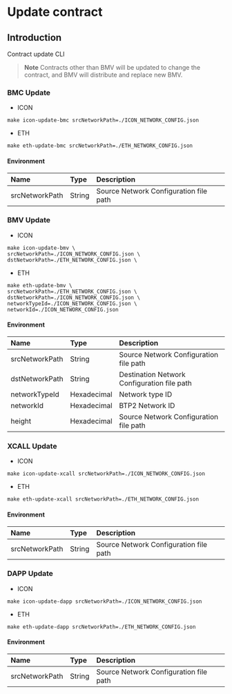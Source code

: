 # Update contract

## Introduction
Contract update CLI
> **Note**
> Contracts other than BMV will be updated to change the contract, 
> and BMV will distribute and replace new BMV.

### BMC Update
* ICON

```
make icon-update-bmc srcNetworkPath=./ICON_NETWORK_CONFIG.json
```

* ETH

```
make eth-update-bmc srcNetworkPath=./ETH_NETWORK_CONFIG.json
```

#### Environment

| Name           | Type   | Description                            |
|:---------------|:-------|:---------------------------------------|
| srcNetworkPath | String | Source Network Configuration file path |

### BMV Update

* ICON

```
make icon-update-bmv \
srcNetworkPath=./ICON_NETWORK_CONFIG.json \
dstNetworkPath=./ETH_NETWORK_CONFIG.json \
```

* ETH

```
make eth-update-bmv \ 
srcNetworkPath=./ETH_NETWORK_CONFIG.json \
dstNetworkPath=./ICON_NETWORK_CONFIG.json \
networkTypeId=./ICON_NETWORK_CONFIG.json \
networkId=./ICON_NETWORK_CONFIG.json
```

#### Environment

| Name           | Type        | Description                                 |
|:---------------|:------------|:--------------------------------------------|
| srcNetworkPath | String      | Source Network Configuration file path      |
| dstNetworkPath | String      | Destination Network Configuration file path |
| networkTypeId  | Hexadecimal | Network type ID                             |
| networkId      | Hexadecimal | BTP2 Network ID                             |
| height         | Hexadecimal | Source Network Configuration file path      |


### XCALL Update

* ICON

```
make icon-update-xcall srcNetworkPath=./ICON_NETWORK_CONFIG.json
```

* ETH

```
make eth-update-xcall srcNetworkPath=./ETH_NETWORK_CONFIG.json
```

#### Environment

| Name           | Type   | Description                            |
|:---------------|:-------|:---------------------------------------|
| srcNetworkPath | String | Source Network Configuration file path |

### DAPP Update

* ICON

```
make icon-update-dapp srcNetworkPath=./ICON_NETWORK_CONFIG.json
```

* ETH

```
make eth-update-dapp srcNetworkPath=./ETH_NETWORK_CONFIG.json
```

#### Environment

| Name           | Type   | Description                            |
|:---------------|:-------|:---------------------------------------|
| srcNetworkPath | String | Source Network Configuration file path |